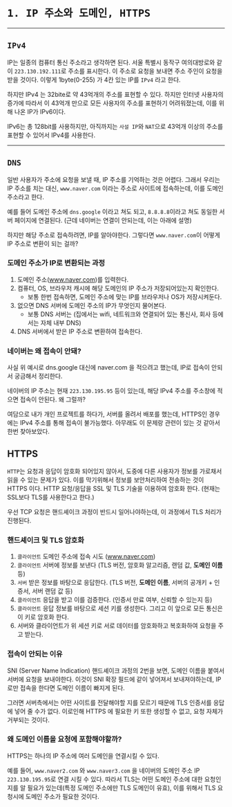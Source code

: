 # `1. IP 주소와 도메인, HTTPS`

---

## `IPv4`

IP는 일종의 컴퓨터 통신 주소라고 생각하면 된다. 서울 특별시 동작구 여의대방로와 같이 
`223.130.192.111`로 주소를 표시한다. 이 주소로 요청을 보내면 주소 주인이 
요청을 받을 것이다. 이렇게 1byte(0-255) 가 4칸 있는 IP를 `IPv4` 라고 한다.

하지만 IPv4 는 32bite로 약 43억개의 주소를 표현할 수 있다. 하지만 인터넷 사용자의 증가에 따라서
이 43억개 만으로 모든 사용자의 주소를 표현하기 어려워졌는데, 이를 위해 나온 IP가 IPv6이다. 

IPv6는 총 128bit를 사용하지만, 아직까지는 `사설 IP`와 `NAT`으로 43억개 이상의 주소를 표현할 수 있어서
IPv4를 사용한다.

---

## `DNS`

일반 사용자가 주소에 요청을 보낼 때, IP 주소를 기억하는 것은 어렵다.
그래서 우리는 IP 주소를 치는 대신, `www.naver.com` 이라는 주소로 사이트에 접속하는데,
이를 도메인 주소라고 한다.

예를 들어 도메인 주소에 `dns.google` 이라고 쳐도 되고, `8.8.8.8`이라고 쳐도 동일한 서버 페이지에 연결된다.
(근데 네이버는 연결이 안되는데, 이는 아래에 설명)

하지만 해당 주소로 접속하려면, IP를 알아야한다. 그렇다면 `www.naver.com`이 어떻게 IP 주소로 변환이 되는 걸까?

### 도메인 주소가 IP로 변환되는 과정

1. 도메인 주소(www.naver.com)를 입력한다.
2. 컴퓨터, OS, 브라우저 캐시에 해당 도메인의 IP 주소가 저장되어있는지 확인한다.
    - 보통 한번 접속하면, 도메인 주소에 맞는 IP를 브라우저나 OS가 저장시켜둔다.
3. 없으면 DNS 서버에 도메인 주소의 IP가 무엇인지 물어본다.
   - 보통 DNS 서버는 (집에서는 wifi, 네트워크와 연결되어 있는 통신사, 회사 등에서는 자체 내부 DNS)
4. DNS 서버에서 받은 IP 주소로 변환하여 접속한다.


### 네이버는 왜 접속이 안돼?

사실 위 예시로 dns.google 대신에 naver.com 을 적으려고 했는데, IP로 접속이 안되서 궁금해서 정리한다.

네이버의 IP 주소는 현재 `223.130.195.95` 등이 있는데, 해당 IPv4 주소를 주소창에 적으면 접속이 안된다. 왜 그럴까?

여담으로 내가 개인 프로젝트를 하다가, 서버를 올려서 배포를 했는데, HTTPS인 경우에는 IPv4 주소를 통해 접속이 불가능했다.
아무래도 이 문제랑 관련이 있는 것 같아서 한번 찾아보았다.

## HTTPS

`HTTP`는 요청과 응답이 암호화 되어있지 않아서, 도중에 다른 사용자가 정보를 가로채서 읽을 수 있는 문제가 있다.
이를 막기위해서 정보를 보안처리하여 전송하는 것이 HTTPS 이다. HTTP 요청/응답을 SSL 및 TLS 기술을 이용하여 암호화 한다.
(현재는 SSL보다 TLS를 사용한다고 한다.)

우선 TCP 요청은 핸드셰이크 과정이 반드시 일어나야하는데, 이 과정에서 TLS 처리가 진행된다.

### 핸드셰이크 및 TLS 암호화

1. `클라이언트` 도메인 주소에 접속 시도 (www.naver.com)
2. `클라이언트` 서버에 정보를 보낸다 (TLS 버전, 암호화 알고리즘, 랜덤 값, **도메인 이름** 등)
3. `서버` 받은 정보를 바탕으로 응답한다. (TLS 버전, **도메인 이름**, 서버의 공개키 + 인증서, 서버 랜덤 값 등)
4. `클라이언트` 응답을 받고 이를 검증한다. (인증서 만료 여부, 신뢰할 수 있는지 등)
5. `클라이언트` 응답 정보를 바탕으로 세션 키를 생성한다. 그리고 이 앞으로 모든 통신은 이 키로 암호화 한다.
6. 서버와 클라이언트가 위 세션 키로 서로 데이터를 암호화하고 복호화하여 요청을 주고 받는다. 

###  접속이 안되는 이유

SNI (Server Name Indication) 
핸드셰이크 과정의 2번을 보면, 도메인 이름을 붙여서 서버에 요청을 보내야한다.
이것이 SNI 확장 필드에 같이 넣어져서 보내져야하는데, IP로만 접속을 한다면 도메인 이름이 빠지게 된다.

그러면 서버측에서는 어떤 사이트를 전달해야할 지를 모르기 때문에 TLS 인증서를 응답에 넣어 줄 수가 없다.
이로인해 HTTPS 에 필요한 키 또한 생성할 수 없고, 요청 자체가 거부되는 것이다. 


### 왜 도메인 이름을 요청에 포함해야할까?

HTTPS는 하나의 IP 주소에 여러 도메인을 연결시킬 수 있다. 

예를 들어, `www.naver2.com` 와 `www.naver3.com` 을 네이버의 도메인 주소 IP `223.130.195.95`로 연결 시킬 수 있다.
따라서 TLS는 어떤 도메인 주소에 대한 요청인지를 알 필요가 있는데(특정 도메인 주소에만 TLS 도메인이 유효), 
이를 위해서 TLS 요청시에 도메인 주소가 필요한 것이다. 